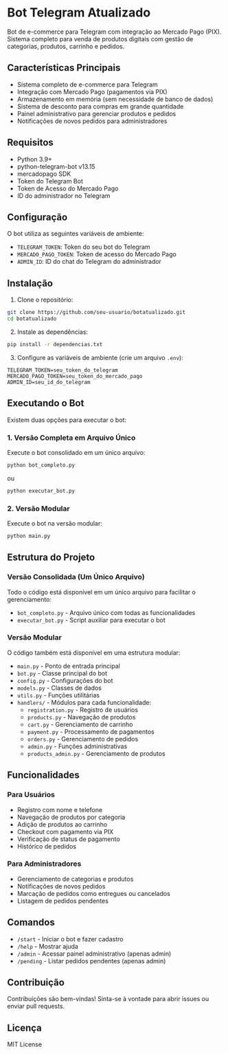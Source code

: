 # Bot Telegram Atualizado

Bot de e-commerce para Telegram com integração ao Mercado Pago (PIX). Sistema completo para venda de produtos digitais com gestão de categorias, produtos, carrinho e pedidos.

## Características Principais

- Sistema completo de e-commerce para Telegram
- Integração com Mercado Pago (pagamentos via PIX)
- Armazenamento em memória (sem necessidade de banco de dados)
- Sistema de desconto para compras em grande quantidade
- Painel administrativo para gerenciar produtos e pedidos
- Notificações de novos pedidos para administradores

## Requisitos

- Python 3.9+
- python-telegram-bot v13.15
- mercadopago SDK
- Token do Telegram Bot
- Token de Acesso do Mercado Pago
- ID do administrador no Telegram

## Configuração

O bot utiliza as seguintes variáveis de ambiente:

- `TELEGRAM_TOKEN`: Token do seu bot do Telegram
- `MERCADO_PAGO_TOKEN`: Token de acesso do Mercado Pago
- `ADMIN_ID`: ID do chat do Telegram do administrador

## Instalação

1. Clone o repositório:
```bash
git clone https://github.com/seu-usuario/botatualizado.git
cd botatualizado
```

2. Instale as dependências:
```bash
pip install -r dependencias.txt
```

3. Configure as variáveis de ambiente (crie um arquivo `.env`):
```
TELEGRAM_TOKEN=seu_token_do_telegram
MERCADO_PAGO_TOKEN=seu_token_do_mercado_pago
ADMIN_ID=seu_id_do_telegram
```

## Executando o Bot

Existem duas opções para executar o bot:

### 1. Versão Completa em Arquivo Único

Execute o bot consolidado em um único arquivo:

```bash
python bot_completo.py
```

ou

```bash
python executar_bot.py
```

### 2. Versão Modular

Execute o bot na versão modular:

```bash
python main.py
```

## Estrutura do Projeto

### Versão Consolidada (Um Único Arquivo)
Todo o código está disponível em um único arquivo para facilitar o gerenciamento:
- `bot_completo.py` - Arquivo único com todas as funcionalidades
- `executar_bot.py` - Script auxiliar para executar o bot

### Versão Modular
O código também está disponível em uma estrutura modular:
- `main.py` - Ponto de entrada principal
- `bot.py` - Classe principal do bot
- `config.py` - Configurações do bot
- `models.py` - Classes de dados
- `utils.py` - Funções utilitárias
- `handlers/` - Módulos para cada funcionalidade:
  - `registration.py` - Registro de usuários
  - `products.py` - Navegação de produtos
  - `cart.py` - Gerenciamento de carrinho
  - `payment.py` - Processamento de pagamentos
  - `orders.py` - Gerenciamento de pedidos
  - `admin.py` - Funções administrativas
  - `products_admin.py` - Gerenciamento de produtos

## Funcionalidades

### Para Usuários
- Registro com nome e telefone
- Navegação de produtos por categoria
- Adição de produtos ao carrinho
- Checkout com pagamento via PIX
- Verificação de status de pagamento
- Histórico de pedidos

### Para Administradores
- Gerenciamento de categorias e produtos
- Notificações de novos pedidos
- Marcação de pedidos como entregues ou cancelados
- Listagem de pedidos pendentes

## Comandos

- `/start` - Iniciar o bot e fazer cadastro
- `/help` - Mostrar ajuda
- `/admin` - Acessar painel administrativo (apenas admin)
- `/pending` - Listar pedidos pendentes (apenas admin)

## Contribuição

Contribuições são bem-vindas! Sinta-se à vontade para abrir issues ou enviar pull requests.

## Licença

MIT License